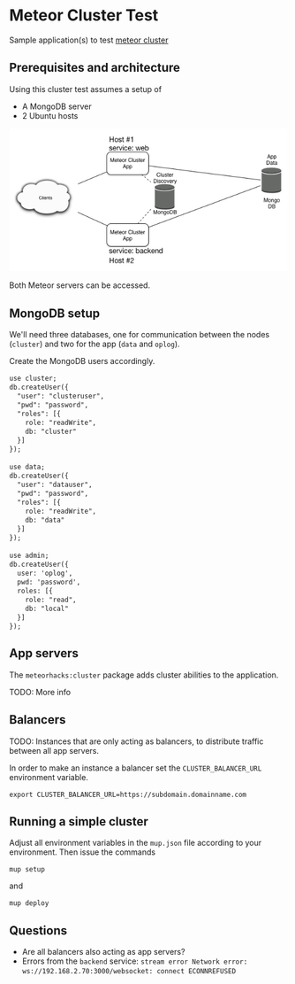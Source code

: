 Meteor Cluster Test
===================

Sample application(s) to test [meteor
cluster](https://github.com/meteorhacks/cluster)

Prerequisites and architecture
------------------------------

Using this cluster test assumes a setup of

-   A MongoDB server
-   2 Ubuntu hosts

![Cluster setup architecture](doc/architecture.png)

Both Meteor servers can be accessed.

MongoDB setup
-------------

We'll need three databases, one for communication between the nodes
(`cluster`) and two for the app (`data` and `oplog`).

Create the MongoDB users accordingly.

    use cluster;
    db.createUser({
      "user": "clusteruser",
      "pwd": "password",
      "roles": [{
        role: "readWrite",
        db: "cluster"
      }]
    });

    use data;
    db.createUser({
      "user": "datauser",
      "pwd": "password",
      "roles": [{
        role: "readWrite",
        db: "data"
      }]
    });

    use admin;
    db.createUser({
      user: 'oplog',
      pwd: 'password',
      roles: [{  
        role: "read",
        db: "local"
      }]
    });

App servers
-----------

The `meteorhacks:cluster` package adds cluster abilities to the
application.

TODO: More info

Balancers
---------

TODO: Instances that are only acting as balancers, to distribute
traffic between all app servers.

In order to make an instance a balancer set the `CLUSTER_BALANCER_URL`
environment variable.

    export CLUSTER_BALANCER_URL=https://subdomain.domainname.com

Running a simple cluster
------------------------

Adjust all environment variables in the `mup.json` file according to
your environment. Then issue the commands

    mup setup

and

    mup deploy

Questions
---------

-   Are all balancers also acting as app servers?
-   Errors from the `backend` service:
    `stream error Network error: ws://192.168.2.70:3000/websocket: connect ECONNREFUSED`
